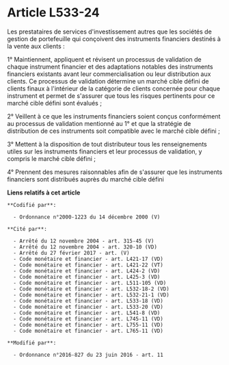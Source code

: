 # Article L533-24

Les prestataires de services d'investissement autres que les sociétés de gestion de portefeuille qui conçoivent des
instruments financiers destinés à la vente aux clients : 

1° Maintiennent, appliquent et révisent un processus de validation de chaque instrument financier et des adaptations notables
des instruments financiers existants avant leur commercialisation ou leur distribution aux clients. Ce processus de
validation détermine un marché cible défini de clients finaux à l'intérieur de la catégorie de clients concernée pour chaque
instrument et permet de s'assurer que tous les risques pertinents pour ce marché cible défini sont évalués ; 

2° Veillent à ce que les instruments financiers soient conçus conformément au processus de validation mentionné au 1° et que
la stratégie de distribution de ces instruments soit compatible avec le marché cible défini ; 

3° Mettent à la disposition de tout distributeur tous les renseignements utiles sur les instruments financiers et leur
processus de validation, y compris le marché cible défini ; 

4° Prennent des mesures raisonnables afin de s'assurer que les instruments financiers sont distribués auprès du marché cible
défini

**Liens relatifs à cet article**

	**Codifié par**:

	  - Ordonnance n°2000-1223 du 14 décembre 2000 (V)

	**Cité par**:

	  - Arrêté du 12 novembre 2004 - art. 315-45 (V)
	  - Arrêté du 12 novembre 2004 - art. 320-10 (VD)
	  - Arrêté du 27 février 2017 - art. (V)
	  - Code monétaire et financier - art. L421-17 (VD)
	  - Code monétaire et financier - art. L421-22 (VT)
	  - Code monétaire et financier - art. L424-2 (VD)
	  - Code monétaire et financier - art. L425-3 (VD)
	  - Code monétaire et financier - art. L511-105 (VD)
	  - Code monétaire et financier - art. L532-18-2 (VD)
	  - Code monétaire et financier - art. L532-21-1 (VD)
	  - Code monétaire et financier - art. L533-18 (VD)
	  - Code monétaire et financier - art. L533-20 (VD)
	  - Code monétaire et financier - art. L541-8 (VD)
	  - Code monétaire et financier - art. L745-11 (VD)
	  - Code monétaire et financier - art. L755-11 (VD)
	  - Code monétaire et financier - art. L765-11 (VD)

	**Modifié par**:

	  - Ordonnance n°2016-827 du 23 juin 2016 - art. 11
